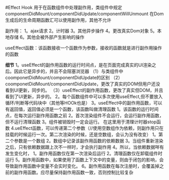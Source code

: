 #Effect Hook
用于在函数组件中处理副作用，类组件中规定componentDidMount/componentDidUpdate/componentWillUnmount 在Dom 生成后的生命周期函数汇可以使用副作用，其他不允许

副作用：
1。ajax请求
2。计时器
3。其他异步操作
4。更改真实Dom对象
5。本地存储
6。其他会被外部产生影响的操作

useEffect函数：该函数接收一个函数作为参数，接收的函数就是进行副作用操作的函数

**细节**
1。useEffect的副作用函数的运行时间点，是在页面完成真实的UI渲染之后。因此它是异步的，并且不会阻塞浏览器
    （1）与类组件中coomponetDidMount/componentDidUpdate的区别
    （2）coomponetDidMount/componentDidUpdate，更改了真实的DOM但用户还没看到UI更新，同步的。
    （3）useEffect的副作用函数，更改了真实但DOM，并且看到了UI更新，异步的。
2。每个函数组件中可以多次使用useEffect,但不要放入循环/判断等代码块中（其他等HOOk也是）
3。useEffect中的副作用函数，可以有返回值，返回值必须是一个函数，该函数叫做清理函数
    1。该函数的运行时间点，在每次运行副作用函数之前
    2。首次渲染组件不会运行，会运行副作用函数，但不运行清理函数
    3。组件被销毁时一定会运行。
    在这里用于清理计时器stop函数
4.ueEffect函数，可以传递第二个参数（//使用空数组作为依赖，则副作用只在挂载的时候运行一次。第二次渲染的时候，还是空数组，会认为没有改变）
    1。第二个参数是一个数组
    2。数组中记录该副作用函数的依赖数据
    3。当组件重新渲染之后，只有依赖数据跟上次不一样时，才会执行副作用
    4。所以，当依赖数据咩有发生变化时，
        1。副作用函数仅在第一次渲染后运行
        2。清理函数仅在卸载组件时运行
5。副作用函数中，如果使用了函数上下文中的变量，则由于闭包的影响，会导致副作用函数中变量不会实时变化。
6。副作用函数在每次注册时，会覆盖掉之前的副作用函数。应尽量保持副作用函数一致，否则控制比较复杂 
